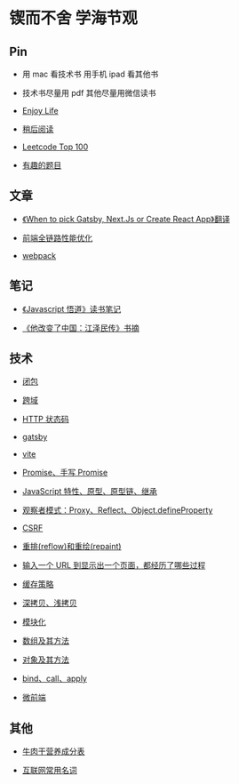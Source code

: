 # 锲而不舍 学海节观

## Pin

- 用 mac 看技术书 用手机 ipad 看其他书
- 技术书尽量用 pdf 其他尽量用微信读书

- [Enjoy Life](https://github.com/exposir/personal-blog/blob/master/Pin/Enjoy%20Life.md)

- [稍后阅读](https://github.com/exposir/personal-blog/blob/master/Pin/%E7%A8%8D%E5%90%8E%E9%98%85%E8%AF%BB.md)

- [Leetcode Top 100](https://github.com/exposir/personal-blog/blob/master/Pin/Leetcode%20Top%20100.md)

- [有趣的题目](https://github.com/exposir/personal-blog/blob/master/Pin/%E6%9C%89%E8%B6%A3%E7%9A%84%E9%A2%98%E7%9B%AE.md)

## 文章

- [《When to pick Gatsby, Next.Js or Create React App》翻译 ](https://github.com/exposir/personal-blog/blob/master/%E6%96%87%E7%AB%A0/%E3%80%8AWhen%20to%20pick%20Gatsby%2C%20Next.Js%20or%20Create%20React%20App%E3%80%8B%E7%BF%BB%E8%AF%91.md)

- [前端全链路性能优化](https://github.com/exposir/Personal-Blog/issues/16)

- [webpack](https://github.com/exposir/Personal-Blog/issues/16)

## 笔记

- [《Javascript 悟道》读书笔记 ](https://github.com/exposir/personal-blog/blob/master/%E7%AC%94%E8%AE%B0/%E3%80%8AJavascript%20%E6%82%9F%E9%81%93%E3%80%8B%E8%AF%BB%E4%B9%A6%E7%AC%94%E8%AE%B0.md)

- [《他改变了中国：江泽民传》书摘 ](https://github.com/exposir/personal-blog/blob/master/%E7%AC%94%E8%AE%B0/%E3%80%8A%E4%BB%96%E6%94%B9%E5%8F%98%E4%BA%86%E4%B8%AD%E5%9B%BD%EF%BC%9A%E6%B1%9F%E6%B3%BD%E6%B0%91%E4%BC%A0%E3%80%8B%E4%B9%A6%E6%91%98.md)

## 技术

- [闭包](https://github.com/exposir/personal-blog/blob/master/%E6%8A%80%E6%9C%AF/%E9%97%AD%E5%8C%85.md)

- [跨域](https://github.com/exposir/personal-blog/blob/master/%E6%8A%80%E6%9C%AF/%E8%B7%A8%E5%9F%9F.md)

- [HTTP 状态码](https://github.com/exposir/personal-blog/blob/master/%E6%8A%80%E6%9C%AF/HTTP%E7%8A%B6%E6%80%81%E7%A0%81.md)

- [gatsby](https://github.com/exposir/personal-blog/blob/master/%E6%8A%80%E6%9C%AF/gatsby.md)

- [vite](https://github.com/exposir/personal-blog/blob/master/%E6%8A%80%E6%9C%AF/Vite.md)

- [Promise、手写 Promise](https://github.com/exposir/personal-blog/blob/master/%E6%8A%80%E6%9C%AF/Promise%E3%80%81%E6%89%8B%E5%86%99Promise.md)

- [JavaScript 特性、原型、原型链、继承](https://github.com/exposir/personal-blog/blob/master/%E6%8A%80%E6%9C%AF/JavaScript%E7%89%B9%E6%80%A7%E3%80%81%E5%8E%9F%E5%9E%8B%E3%80%81%E5%8E%9F%E5%9E%8B%E9%93%BE%E3%80%81%E7%BB%A7%E6%89%BF.md)

- [观察者模式：Proxy、Reflect、Object.defineProperty](https://github.com/exposir/personal-blog/blob/master/%E6%8A%80%E6%9C%AF/%E8%A7%82%E5%AF%9F%E8%80%85%E6%A8%A1%E5%BC%8F%EF%BC%9AProxy%E3%80%81Reflect%E3%80%81Object.defineProperty.md)

- [CSRF](https://github.com/exposir/personal-blog/blob/master/%E6%8A%80%E6%9C%AF/CSRF.md)

- [重排(reflow)和重绘(repaint)](<https://github.com/exposir/personal-blog/blob/master/%E6%8A%80%E6%9C%AF/%E9%87%8D%E6%8E%92(reflow)%E5%92%8C%E9%87%8D%E7%BB%98(repaint)%20.md>)

- [输入一个 URL 到显示出一个页面，都经历了哪些过程](https://github.com/exposir/personal-blog/blob/master/%E6%8A%80%E6%9C%AF/%E8%BE%93%E5%85%A5%E4%B8%80%E4%B8%AA%20URL%20%E5%88%B0%E6%98%BE%E7%A4%BA%E5%87%BA%E4%B8%80%E4%B8%AA%E9%A1%B5%E9%9D%A2%EF%BC%8C%E9%83%BD%E7%BB%8F%E5%8E%86%E4%BA%86%E5%93%AA%E4%BA%9B%E8%BF%87%E7%A8%8B.md)

- [缓存策略](https://github.com/exposir/Personal-Blog/issues/70)

- [深拷贝、浅拷贝](https://github.com/exposir/Personal-Blog/issues/69)

- [模块化](https://github.com/exposir/Personal-Blog/issues/68)

- [数组及其方法](https://github.com/exposir/Personal-Blog/issues/67)

- [对象及其方法](https://github.com/exposir/Personal-Blog/issues/65)

- [bind、call、apply](https://github.com/exposir/personal-blog/blob/master/%E6%8A%80%E6%9C%AF/bind%E3%80%81call%E3%80%81apply.md)

- [微前端](https://github.com/exposir/Personal-Blog/issues/66)

## 其他

- [牛肉干营养成分表](https://github.com/exposir/Personal-Blog/issues/74)

- [互联网常用名词](https://github.com/exposir/personal-blog/blob/master/%E5%85%B6%E4%BB%96/%E4%BA%92%E8%81%94%E7%BD%91%E5%B8%B8%E7%94%A8%E5%90%8D%E8%AF%8D.md)
